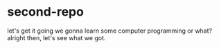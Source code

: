# second-repo
let's get it going 
we gonna learn some computer programming or what?
alright then, let's see what we got. 
